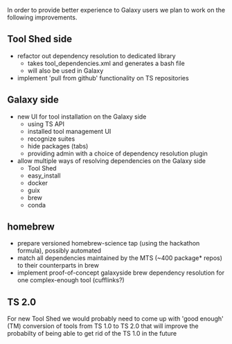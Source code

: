 In order to provide better experience to Galaxy users we plan to work on the following improvements.


Tool Shed side
---------

* refactor out dependency resolution to dedicated library
  * takes tool_dependencies.xml and generates a bash file
  * will also be used in Galaxy
* implement 'pull from github' functionality on TS repositories

Galaxy side
----------
* new UI for tool installation on the Galaxy side
  * using TS API
  * installed tool management UI
  * recognize suites
  * hide packages (tabs)
  * providing admin with a choice of dependency resolution plugin
* allow multiple ways of resolving dependencies on the Galaxy side
  * Tool Shed
  * easy_install
  * docker
  * guix
  * brew
  * conda


homebrew
------------
- prepare versioned homebrew-science tap (using the hackathon formula), possibly automated
- match all dependencies maintained by the MTS (~400 package* repos) to their counterparts in brew
- implement proof-of-concept galaxyside brew dependency resolution for one complex-enough tool (cufflinks?)



TS 2.0
-------
For new Tool Shed we would probably need to come up with 'good enough' (TM) conversion of tools from TS 1.0 to TS 2.0 that will improve the probabilty of being able to get rid of the TS 1.0 in the future
